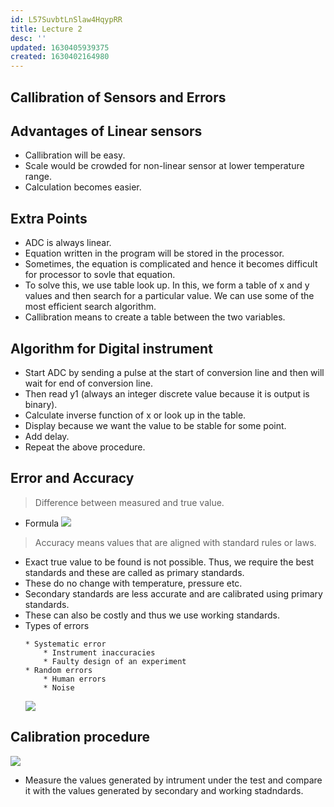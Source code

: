 ```yaml
---
id: L57SuvbtLnSlaw4HqypRR
title: Lecture 2
desc: ''
updated: 1630405939375
created: 1630402164980
---
```



## Callibration of Sensors and Errors

## Advantages of Linear sensors

- Callibration will be easy.
- Scale would be crowded for non-linear sensor at lower temperature range.
- Calculation becomes easier.

## Extra Points

- ADC is always linear.
- Equation written in the program will be stored in the processor.
- Sometimes, the equation is complicated and hence it becomes difficult for processor to sovle that equation.
- To solve this, we use table look up. In this, we form a table of x and y values and then search for a particular value. We can use some of the most efficient search algorithm.
- Callibration means to create a table between the two variables.

## Algorithm for Digital instrument

- Start ADC by sending a pulse at the start of conversion line and then will wait for end of conversion line.
- Then read y1 (always an integer discrete value because it is output is binary).
- Calculate inverse function of x or look up in the table.
- Display because we want the value to be stable for some point.
- Add delay.
- Repeat the above procedure.

## Error and Accuracy

> Difference between measured and true value.

- Formula
  ![](/assets/images/2021-08-31-15-32-11.png)

> Accuracy means values that are aligned with standard rules or laws.

- Exact true value to be found is not possible. Thus, we require the best standards and these are called as primary standards.
- These do no change with temperature, pressure etc.
- Secondary standards are less accurate and are calibrated using primary standards.
- These can also be costly and thus we use working standards.
- Types of errors
  ```
  * Systematic error
      * Instrument inaccuracies
      * Faulty design of an experiment
  * Random errors
      * Human errors
      * Noise
  ```
  ![](/assets/images/2021-08-31-16-01-54.png)

## Calibration procedure

![](/assets/images/2021-08-31-15-37-26.png)

- Measure the values generated by intrument under the test and compare it with the values generated by secondary and working stadndards.

